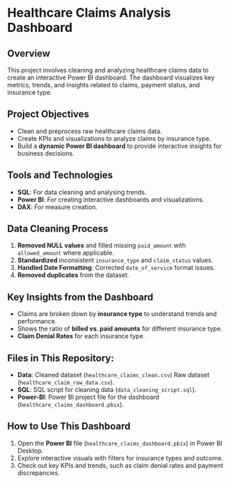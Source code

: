 # Healthcare Claims Analysis Dashboard

## Overview
This project involves cleaning and analyzing healthcare claims data to create an interactive Power BI dashboard. The dashboard visualizes key metrics, trends, and insights related to claims, payment status, and insurance type.

## Project Objectives
- Clean and preprocess raw healthcare claims data.
- Create KPIs and visualizations to analyze claims by insurance type.
- Build a **dynamic Power BI dashboard** to provide interactive insights for business decisions.

## Tools and Technologies
- **SQL**: For data cleaning and analysing trends.
- **Power BI**: For creating interactive dashboards and visualizations.
- **DAX**: For measure creation.

## Data Cleaning Process
1. **Removed NULL values** and filled missing `paid_amount` with `allowed_amount` where applicable.
2. **Standardized** inconsistent `insurance_type` and `claim_status` values.
3. **Handled Date Formatting**: Corrected `date_of_service` format issues.
4. **Removed duplicates** from the dataset.

## Key Insights from the Dashboard
- Claims are broken down by **insurance type** to understand trends and performance.
- Shows the ratio of **billed vs. paid amounts** for different insurance type.
- **Claim Denial Rates** for each insurance type.

## Files in This Repository:
- **Data**: Cleaned dataset (`healthcare_claims_clean.csv`)
            Raw dataset (`healthcare_claim_raw_data.csv`).
- **SQL**: SQL script for cleaning data (`data_cleaning_script.sql`).
- **Power-BI**: Power BI project file for the dashboard (`healthcare_claims_dashboard.pbix`).

## How to Use This Dashboard
1. Open the **Power BI** file (`healthcare_claims_dashboard.pbix`) in Power BI Desktop.
2. Explore interactive visuals with filters for insurance types and outcome.
3. Check out key KPIs and trends, such as claim denial rates and payment discrepancies.


